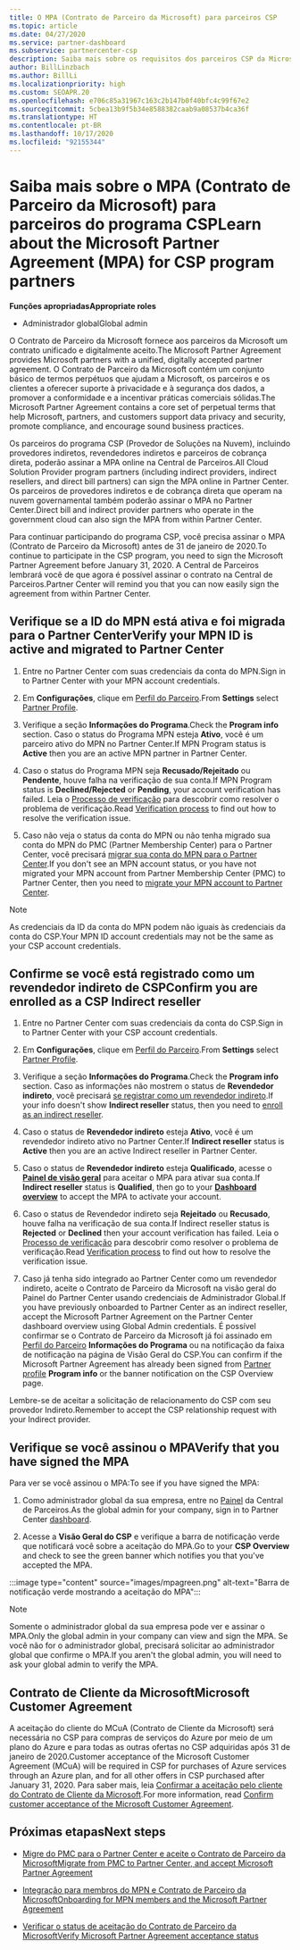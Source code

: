```yaml
---
title: O MPA (Contrato de Parceiro da Microsoft) para parceiros CSP
ms.topic: article
ms.date: 04/27/2020
ms.service: partner-dashboard
ms.subservice: partnercenter-csp
description: Saiba mais sobre os requisitos dos parceiros CSP da Microsoft para assinar e verificar esse MPA (Contrato de Parceiro da Microsoft) unificado e digitalmente aceito.
author: BillLinzbach
ms.author: BillLi
ms.localizationpriority: high
ms.custom: SEOAPR.20
ms.openlocfilehash: e706c85a31967c163c2b147b0f40bfc4c99f67e2
ms.sourcegitcommit: 5cbea13b9f5b34e8588382caab9a08537b4ca36f
ms.translationtype: HT
ms.contentlocale: pt-BR
ms.lasthandoff: 10/17/2020
ms.locfileid: "92155344"
---
```

# <a name="learn-about-the-microsoft-partner-agreement-mpa-for-csp-program-partners"></a><span data-ttu-id="5a45a-103">Saiba mais sobre o MPA (Contrato de Parceiro da Microsoft) para parceiros do programa CSP</span><span class="sxs-lookup"><span data-stu-id="5a45a-103">Learn about the Microsoft Partner Agreement (MPA) for CSP program partners</span></span>

<span data-ttu-id="5a45a-104">**Funções apropriadas**</span><span class="sxs-lookup"><span data-stu-id="5a45a-104">**Appropriate roles**</span></span>

- <span data-ttu-id="5a45a-105">Administrador global</span><span class="sxs-lookup"><span data-stu-id="5a45a-105">Global admin</span></span>

<span data-ttu-id="5a45a-106">O Contrato de Parceiro da Microsoft fornece aos parceiros da Microsoft um contrato unificado e digitalmente aceito.</span><span class="sxs-lookup"><span data-stu-id="5a45a-106">The Microsoft Partner Agreement provides Microsoft partners with a unified, digitally accepted partner agreement.</span></span> <span data-ttu-id="5a45a-107">O Contrato de Parceiro da Microsoft contém um conjunto básico de termos perpétuos que ajudam a Microsoft, os parceiros e os clientes a oferecer suporte à privacidade e à segurança dos dados, a promover a conformidade e a incentivar práticas comerciais sólidas.</span><span class="sxs-lookup"><span data-stu-id="5a45a-107">The Microsoft Partner Agreement contains a core set of perpetual terms that help Microsoft, partners, and customers support data privacy and security, promote compliance, and encourage sound business practices.</span></span>

<span data-ttu-id="5a45a-108">Os parceiros do programa CSP (Provedor de Soluções na Nuvem), incluindo provedores indiretos, revendedores indiretos e parceiros de cobrança direta, poderão assinar a MPA online na Central de Parceiros.</span><span class="sxs-lookup"><span data-stu-id="5a45a-108">All Cloud Solution Provider program partners (including indirect providers, indirect resellers, and direct bill partners) can sign the MPA online in Partner Center.</span></span> <span data-ttu-id="5a45a-109">Os parceiros de provedores indiretos e de cobrança direta que operam na nuvem governamental também poderão assinar o MPA no Partner Center.</span><span class="sxs-lookup"><span data-stu-id="5a45a-109">Direct bill and indirect provider partners who operate in the government cloud can also sign the MPA from within Partner Center.</span></span>

<span data-ttu-id="5a45a-110">Para continuar participando do programa CSP, você precisa assinar o MPA (Contrato de Parceiro da Microsoft) antes de 31 de janeiro de 2020.</span><span class="sxs-lookup"><span data-stu-id="5a45a-110">To continue to participate in the CSP program, you need to sign the Microsoft Partner Agreement before January 31, 2020.</span></span> <span data-ttu-id="5a45a-111">A Central de Parceiros lembrará você de que agora é possível assinar o contrato na Central de Parceiros.</span><span class="sxs-lookup"><span data-stu-id="5a45a-111">Partner Center will remind you that you can now easily sign the agreement from within Partner Center.</span></span>

## <a name="verify-your-mpn-id-is-active-and-migrated-to-partner-center"></a><span data-ttu-id="5a45a-112">Verifique se a ID do MPN está ativa e foi migrada para o Partner Center</span><span class="sxs-lookup"><span data-stu-id="5a45a-112">Verify your MPN ID is active and migrated to Partner Center</span></span>

1. <span data-ttu-id="5a45a-113">Entre no Partner Center com suas credenciais da conta do MPN.</span><span class="sxs-lookup"><span data-stu-id="5a45a-113">Sign in to Partner Center with your MPN account credentials.</span></span>
 
1. <span data-ttu-id="5a45a-114">Em **Configurações**, clique em [Perfil do Parceiro](https://partner.microsoft.com/pcv/accountsettings/connectedpartnerprofile).</span><span class="sxs-lookup"><span data-stu-id="5a45a-114">From **Settings** select [Partner Profile](https://partner.microsoft.com/pcv/accountsettings/connectedpartnerprofile).</span></span>

1. <span data-ttu-id="5a45a-115">Verifique a seção **Informações do Programa**.</span><span class="sxs-lookup"><span data-stu-id="5a45a-115">Check the **Program info** section.</span></span> <span data-ttu-id="5a45a-116">Caso o status do Programa MPN esteja **Ativo**, você é um parceiro ativo do MPN no Partner Center.</span><span class="sxs-lookup"><span data-stu-id="5a45a-116">If MPN Program status is **Active** then you are an active MPN partner in Partner Center.</span></span>
 
1. <span data-ttu-id="5a45a-117">Caso o status do Programa MPN seja **Recusado/Rejeitado** ou **Pendente**, houve falha na verificação de sua conta.</span><span class="sxs-lookup"><span data-stu-id="5a45a-117">If MPN Program status is **Declined/Rejected** or **Pending**, your account verification has failed.</span></span> <span data-ttu-id="5a45a-118">Leia o [Processo de verificação](verification-responses.md) para descobrir como resolver o problema de verificação.</span><span class="sxs-lookup"><span data-stu-id="5a45a-118">Read [Verification process](verification-responses.md) to find out how to resolve the verification issue.</span></span>

1. <span data-ttu-id="5a45a-119">Caso não veja o status da conta do MPN ou não tenha migrado sua conta do MPN do PMC (Partner Membership Center) para o Partner Center, você precisará [migrar sua conta do MPN para o Partner Center](move-pmc-pc-map.md).</span><span class="sxs-lookup"><span data-stu-id="5a45a-119">If you don't see an MPN account status, or you have not migrated your MPN account from Partner Membership Center (PMC) to Partner Center, then you need to [migrate your MPN account to Partner Center](move-pmc-pc-map.md).</span></span>

>[!NOTE]
><span data-ttu-id="5a45a-120">As credenciais da ID da conta do MPN podem não iguais às credenciais da conta do CSP.</span><span class="sxs-lookup"><span data-stu-id="5a45a-120">Your MPN ID account credentials may not be the same as your CSP account credentials.</span></span>

## <a name="confirm-you-are-enrolled-as-a-csp-indirect-reseller"></a><span data-ttu-id="5a45a-121">Confirme se você está registrado como um revendedor indireto de CSP</span><span class="sxs-lookup"><span data-stu-id="5a45a-121">Confirm you are enrolled as a CSP Indirect reseller</span></span>

1. <span data-ttu-id="5a45a-122">Entre no Partner Center com suas credenciais da conta do CSP.</span><span class="sxs-lookup"><span data-stu-id="5a45a-122">Sign in to Partner Center with your CSP account credentials.</span></span>

1. <span data-ttu-id="5a45a-123">Em **Configurações**, clique em [Perfil do Parceiro](https://partner.microsoft.com/pcv/accountsettings/partnerprofile).</span><span class="sxs-lookup"><span data-stu-id="5a45a-123">From **Settings** select [Partner Profile](https://partner.microsoft.com/pcv/accountsettings/partnerprofile).</span></span>

1. <span data-ttu-id="5a45a-124">Verifique a seção **Informações do Programa**.</span><span class="sxs-lookup"><span data-stu-id="5a45a-124">Check the **Program info** section.</span></span> <span data-ttu-id="5a45a-125">Caso as informações não mostrem o status de **Revendedor indireto**, você precisará [se registrar como um revendedor indireto](https://partner.microsoft.com/cloud-solution-provider/whats-required).</span><span class="sxs-lookup"><span data-stu-id="5a45a-125">If your info doesn't show **Indirect reseller** status, then you need to [enroll as an indirect reseller](https://partner.microsoft.com/cloud-solution-provider/whats-required).</span></span>

1. <span data-ttu-id="5a45a-126">Caso o status de **Revendedor indireto** esteja **Ativo**, você é um revendedor indireto ativo no Partner Center.</span><span class="sxs-lookup"><span data-stu-id="5a45a-126">If  **Indirect reseller** status is **Active** then you are an active Indirect reseller in Partner Center.</span></span>
 
4. <span data-ttu-id="5a45a-127">Caso o status de **Revendedor indireto** esteja **Qualificado**, acesse o [**Painel de visão geral**](https://partner.microsoft.com/pcv/dashboard/overview) para aceitar o MPA para ativar sua conta.</span><span class="sxs-lookup"><span data-stu-id="5a45a-127">If  **Indirect reseller** status is **Qualified**, then go to your [**Dashboard overview**](https://partner.microsoft.com/pcv/dashboard/overview) to accept the MPA to activate your account.</span></span>
 
1. <span data-ttu-id="5a45a-128">Caso o status de Revendedor indireto seja **Rejeitado** ou **Recusado**, houve falha na verificação de sua conta.</span><span class="sxs-lookup"><span data-stu-id="5a45a-128">If Indirect reseller status is **Rejected** or **Declined** then your account verification has failed.</span></span> <span data-ttu-id="5a45a-129">Leia o [Processo de verificação](verification-responses.md) para descobrir como resolver o problema de verificação.</span><span class="sxs-lookup"><span data-stu-id="5a45a-129">Read [Verification process](verification-responses.md) to find out how to resolve the verification issue.</span></span>

1. <span data-ttu-id="5a45a-130">Caso já tenha sido integrado ao Partner Center como um revendedor indireto, aceite o Contrato de Parceiro da Microsoft na visão geral do Painel do Partner Center usando credenciais de Administrador Global.</span><span class="sxs-lookup"><span data-stu-id="5a45a-130">If you have previously onboarded to Partner Center as an indirect reseller, accept the Microsoft Partner Agreement on the Partner Center dashboard overview using Global Admin credentials.</span></span> <span data-ttu-id="5a45a-131">É possível confirmar se o Contrato de Parceiro da Microsoft já foi assinado em [Perfil do Parceiro](https://partner.microsoft.com/pcv/accountsettings/partnerprofile) **Informações do Programa** ou na notificação da faixa de notificação na página de Visão Geral do CSP.</span><span class="sxs-lookup"><span data-stu-id="5a45a-131">You can confirm if the Microsoft Partner Agreement has already been signed from [Partner profile](https://partner.microsoft.com/pcv/accountsettings/partnerprofile) **Program info** or the banner notification on the CSP Overview page.</span></span>

<span data-ttu-id="5a45a-132">Lembre-se de aceitar a solicitação de relacionamento do CSP com seu provedor Indireto.</span><span class="sxs-lookup"><span data-stu-id="5a45a-132">Remember to accept the CSP relationship request with your Indirect provider.</span></span>

## <a name="verify-that-you-have-signed-the-mpa"></a><span data-ttu-id="5a45a-133">Verifique se você assinou o MPA</span><span class="sxs-lookup"><span data-stu-id="5a45a-133">Verify that you have signed the MPA</span></span>

<span data-ttu-id="5a45a-134">Para ver se você assinou o MPA:</span><span class="sxs-lookup"><span data-stu-id="5a45a-134">To see if you have signed the MPA:</span></span>

1. <span data-ttu-id="5a45a-135">Como administrador global da sua empresa, entre no [Painel](https://partner.microsoft.com/dashboard/home) da Central de Parceiros.</span><span class="sxs-lookup"><span data-stu-id="5a45a-135">As the global admin for your company, sign in to Partner Center [dashboard](https://partner.microsoft.com/dashboard/home).</span></span>

2. <span data-ttu-id="5a45a-136">Acesse a **Visão Geral do CSP** e verifique a barra de notificação verde que notificará você sobre a aceitação do MPA.</span><span class="sxs-lookup"><span data-stu-id="5a45a-136">Go to your **CSP Overview** and check to see the green banner which notifies you that you've accepted the MPA.</span></span>
 
:::image type="content" source="images/mpagreen.png" alt-text="Barra de notificação verde mostrando a aceitação do MPA":::

>[!NOTE]
><span data-ttu-id="5a45a-138">Somente o administrador global da sua empresa pode ver e assinar o MPA.</span><span class="sxs-lookup"><span data-stu-id="5a45a-138">Only the global admin in your company can view and sign the MPA.</span></span> <span data-ttu-id="5a45a-139">Se você não for o administrador global, precisará solicitar ao administrador global que confirme o MPA.</span><span class="sxs-lookup"><span data-stu-id="5a45a-139">If you aren't the global admin, you will need to ask your global admin to verify the MPA.</span></span>

## <a name="microsoft-customer-agreement"></a><span data-ttu-id="5a45a-140">Contrato de Cliente da Microsoft</span><span class="sxs-lookup"><span data-stu-id="5a45a-140">Microsoft Customer Agreement</span></span>

<span data-ttu-id="5a45a-141">A aceitação do cliente do MCuA (Contrato de Cliente da Microsoft) será necessária no CSP para compras de serviços do Azure por meio de um plano do Azure e para todas as outras ofertas no CSP adquiridas após 31 de janeiro de 2020.</span><span class="sxs-lookup"><span data-stu-id="5a45a-141">Customer acceptance of the Microsoft Customer Agreement (MCuA) will be required in CSP for purchases of Azure services through an Azure plan, and for all other offers in CSP purchased after January 31, 2020.</span></span> <span data-ttu-id="5a45a-142">Para saber mais, leia [Confirmar a aceitação pelo cliente do Contrato de Cliente da Microsoft](confirm-customer-agreement.md).</span><span class="sxs-lookup"><span data-stu-id="5a45a-142">For more information, read [Confirm customer acceptance of the Microsoft Customer Agreement](confirm-customer-agreement.md).</span></span>

## <a name="next-steps"></a><span data-ttu-id="5a45a-143">Próximas etapas</span><span class="sxs-lookup"><span data-stu-id="5a45a-143">Next steps</span></span>

- [<span data-ttu-id="5a45a-144">Migre do PMC para o Partner Center e aceite o Contrato de Parceiro da Microsoft</span><span class="sxs-lookup"><span data-stu-id="5a45a-144">Migrate from PMC to Partner Center, and accept Microsoft Partner Agreement</span></span>](https://assetsprod.microsoft.com/mpn/migrate-pmc-pc-mpa-guide.pptx)

- [<span data-ttu-id="5a45a-145">Integração para membros do MPN e Contrato de Parceiro da Microsoft</span><span class="sxs-lookup"><span data-stu-id="5a45a-145">Onboarding for MPN members and the Microsoft Partner Agreement</span></span>](https://assetsprod.microsoft.com/mpn/onboard-pc-csp-mpn-mpa-guide.pptx)

- [<span data-ttu-id="5a45a-146">Verificar o status de aceitação do Contrato de Parceiro da Microsoft</span><span class="sxs-lookup"><span data-stu-id="5a45a-146">Verify Microsoft Partner Agreement acceptance status</span></span>](https://assetsprod.microsoft.com/mpn/verify-mpa-acceptance-status.pptx)
